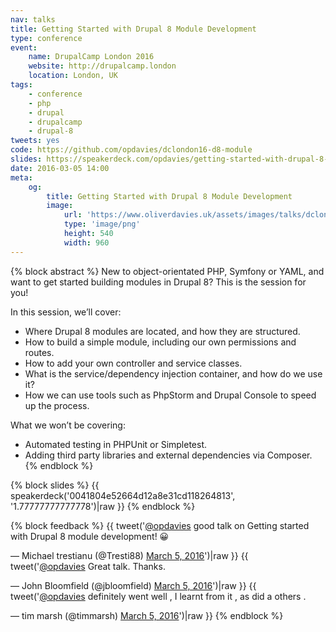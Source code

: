 ```yaml
---
nav: talks
title: Getting Started with Drupal 8 Module Development
type: conference
event:
    name: DrupalCamp London 2016
    website: http://drupalcamp.london
    location: London, UK
tags:
    - conference
    - php
    - drupal
    - drupalcamp
    - drupal-8
tweets: yes
code: https://github.com/opdavies/dclondon16-d8-module
slides: https://speakerdeck.com/opdavies/getting-started-with-drupal-8-module-development
date: 2016-03-05 14:00
meta:
    og:
        title: Getting Started with Drupal 8 Module Development
        image:
            url: 'https://www.oliverdavies.uk/assets/images/talks/dclondon16.png'
            type: 'image/png'
            height: 540
            width: 960
---
```

{% block abstract %}
New to object-orientated PHP, Symfony or YAML, and want to get started building modules in Drupal 8? This is the session for you!

In this session, we’ll cover:

* Where Drupal 8 modules are located, and how they are structured.
* How to build a simple module, including our own permissions and routes.
* How to add your own controller and service classes.
* What is the service/dependency injection container, and how do we use it?
* How we can use tools such as PhpStorm and Drupal Console to speed up the process.

What we won’t be covering:

* Automated testing in PHPUnit or Simpletest.
* Adding third party libraries and external dependencies via Composer.
{% endblock %}

{% block slides %}
{{ speakerdeck('0041804e52664d12a8e31cd118264813', '1.77777777777778')|raw }}
{% endblock %}

{% block feedback %}
{{ tweet('<a href="https://twitter.com/opdavies">@opdavies</a> good talk on Getting started with Drupal 8 module development! 😀</p>&mdash; Michael trestianu (@Tresti88) <a href="https://twitter.com/Tresti88/status/706129843134570496">March 5, 2016</a>')|raw }}
{{ tweet('<a href="https://twitter.com/opdavies">@opdavies</a> Great talk. Thanks.</p>&mdash; John Bloomfield (@jbloomfield) <a href="https://twitter.com/jbloomfield/status/706131469148811264">March 5, 2016</a>')|raw }}
{{ tweet('<a href="https://twitter.com/opdavies">@opdavies</a> definitely went well , I learnt from it , as did a others .</p>&mdash; tim marsh (@timmarsh) <a href="https://twitter.com/timmarsh/status/706214342027567104">March 5, 2016</a>')|raw }}
{% endblock %}
